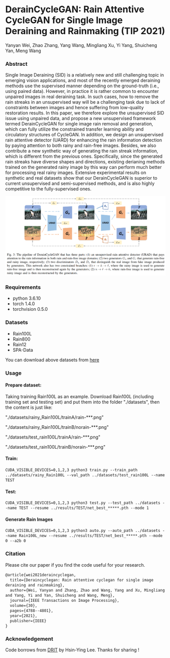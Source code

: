 # DerainCycleGAN: Rain Attentive CycleGAN for Single Image Deraining and Rainmaking (TIP 2021)
Yanyan Wei, Zhao Zhang, Yang Wang, Mingliang Xu, Yi Yang, Shuicheng Yan, Meng Wang

### Abstract
Single Image Deraining (SID) is a relatively new and still challenging topic in emerging vision applications, and most of the recently emerged deraining methods use the supervised manner depending on the ground-truth (i.e., using paired data). However, in practice it is rather common to encounter unpaired images in real deraining task. In such cases, how to remove the rain streaks in an unsupervised way will be a challenging task due to lack of constraints between images and hence suffering from low-quality restoration results. In this paper, we therefore explore the unsupervised SID issue using unpaired data, and propose a new unsupervised framework termed DerainCycleGAN for single image rain removal and generation, which can fully utilize the constrained transfer learning ability and circulatory structures of CycleGAN. In addition, we design an unsupervised rain attentive detector (UARD) for enhancing the rain information detection by paying attention to both rainy and rain-free images. Besides, we also contribute a new synthetic way of generating the rain streak information, which is different from the previous ones. Specifically, since the generated rain streaks have diverse shapes and directions, existing derianing methods trained on the generated rainy image by this way can perform much better for processing real rainy images. Extensive experimental results on synthetic and real datasets show that our DerainCycleGAN is superior to current unsupervised and semi-supervised methods, and is also highly competitive to the fully-supervised ones.

![image](https://github.com/OaDsis/DerainCycleGAN/blob/main/figures/model.png)

### Requirements
- python 3.6.10
- torch 1.4.0
- torchvision 0.5.0

### Datasets
- Rain100L
- Rain800
- Rain12
- SPA-Data

You can download above datasets from [here](https://github.com/hongwang01/Video-and-Single-Image-Deraining#datasets-and-discriptions)

### Usage
#### Prepare dataset:
Taking training Rain100L as an example. Download Rain100L (including training set and testing set) and put them into the folder "./datasets", then the content is just like:

"./datasets/rainy_Rain100L/trainA/rain-***.png"

"./datasets/rainy_Rain100L/trainB/norain-***.png"

"./datasets/test_rain100L/trainA/rain-***.png"

"./datasets/test_rain100L/trainB/norain-***.png"
#### Train:
```
CUDA_VISIBLE_DEVICES=0,1,2,3 python3 train.py --train_path ../datasets/rainy_Rain100L --val_path ../datasets/test_rain100L --name TEST
```
#### Test:
```
CUDA_VISIBLE_DEVICES=0,1,2,3 python3 test.py --test_path ../datasets --name TEST --resume ../results/TEST/net_best_*****.pth --mode 1
```
#### Generate Rain Images
```
CUDA_VISIBLE_DEVICES=0,1,2,3 python3 auto.py --auto_path ../datasets --name Rain100L_new --resume ../results/TEST/net_best_*****.pth --mode 0 --a2b 0
```
### Citation
Please cite our paper if you find the code useful for your research.
```
@article{wei2021deraincyclegan,
  title={Deraincyclegan: Rain attentive cyclegan for single image deraining and rainmaking},
  author={Wei, Yanyan and Zhang, Zhao and Wang, Yang and Xu, Mingliang and Yang, Yi and Yan, Shuicheng and Wang, Meng},
  journal={IEEE Transactions on Image Processing},
  volume={30},
  pages={4788--4801},
  year={2021},
  publisher={IEEE}
}
```
### Acknowledgement
Code borrows from [DRIT](https://github.com/HsinYingLee/DRIT) by Hsin-Ying Lee. Thanks for sharing !
